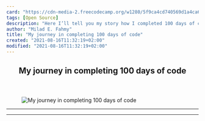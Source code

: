 ```yaml
---
card: "https://cdn-media-2.freecodecamp.org/w1280/5f9ca4cd740569d1a4ca6517.jpg"
tags: [Open Source]
description: "Here I’ll tell you my story how I completed 100 days of code,"
author: "Milad E. Fahmy"
title: "My journey in completing 100 days of code"
created: "2021-08-16T11:32:19+02:00"
modified: "2021-08-16T11:32:19+02:00"
---
```

<div class="site-wrapper">
<main id="site-main" class="site-main outer">
<div class="inner">
<article class="post-full post tag-open-source tag-software tag-technology tag-programming tag-self-improvement ">
<header class="post-full-header">
<h1 class="post-full-title">My journey in completing 100 days of code</h1>
</header>
<figure class="post-full-image">
<picture>
<source media="(max-width: 700px)" sizes="1px" srcset="data:image/gif;base64,R0lGODlhAQABAIAAAAAAAP///yH5BAEAAAAALAAAAAABAAEAAAIBRAA7 1w">
<source media="(min-width: 701px)" sizes="(max-width: 800px) 400px,
(max-width: 1170px) 700px,
1400px" srcset="https://cdn-media-2.freecodecamp.org/w1280/5f9ca4cd740569d1a4ca6517.jpg 300w,
https://cdn-media-2.freecodecamp.org/w1280/5f9ca4cd740569d1a4ca6517.jpg 600w,
https://cdn-media-2.freecodecamp.org/w1280/5f9ca4cd740569d1a4ca6517.jpg 1000w,
https://cdn-media-2.freecodecamp.org/w1280/5f9ca4cd740569d1a4ca6517.jpg 2000w">
<img onerror="this.style.display='none'" src="https://cdn-media-2.freecodecamp.org/w1280/5f9ca4cd740569d1a4ca6517.jpg" alt="My journey in completing 100 days of code">
</picture>
</figure>
<section class="post-full-content">
<div class="post-content">
</div>
<hr>
<hr>
</section>
</article>
</div>
</main>
</div>
<!-- Google Tag Manager (noscript) -->
<!-- End Google Tag Manager (noscript) -->
